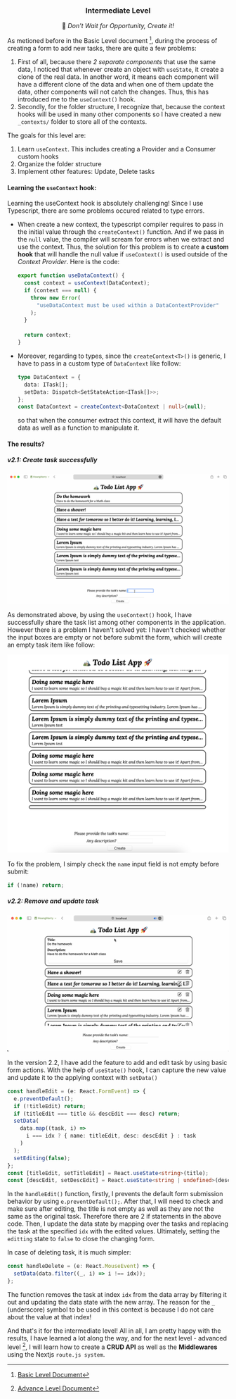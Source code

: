 <div align="center">
  <h3>Intermediate Level</h3>
  <p>👑 <i>Don’t Wait for Opportunity, Create it!</i></p>
</div>

As metioned before in the Basic Level document [^1], during the process of
creating a form to add new tasks, there are quite a few problems: <br/>

1. First of all, because there _2 separate components_ that use the same data, I
   noticed that whenever create an object with `useState`, it create a clone of the
   real data. In another word, it means each component will have a different clone
   of the data and when one of them update the data, other components will not catch
   the changes. Thus, this has introduced me to the `useContext()` hook.
2. Secondly, for the folder structure, I recognize that, because the context hooks
   will be used in many other components so I have created a new `_contexts/` folder
   to store all of the contexts.

The goals for this level are:

1. Learn `useContext`. This includes creating a Provider and a Consumer
   custom hooks
2. Organize the folder structure
3. Implement other features: Update, Delete tasks

#### Learning the `useContext` hook:

Learning the useContext hook is absolutely challenging! Since I use Typescript,
there are some problems occured related to type errors.

- When create a new context, the typescript compiler requires to pass in the initial
  value through the `createContext()` function. And if we pass in the `null` value,
  the compiler will scream for errors when we extract and use the context. Thus,
  the solution for this problem is to create <b>a custom hook</b> that will handle
  the null value if `useContext()` is used outside of the _Context Provider_. Here
  is the code:

  ```typescript
  export function useDataContext() {
    const context = useContext(DataContext);
    if (context === null) {
      throw new Error(
        "useDataContext must be used within a DataContextProvider"
      );
    }

    return context;
  }
  ```

- Moreover, regarding to types, since the `createContext<T>()` is generic, I have
  to pass in a custom type of `DataContext` like follow:

  ```typescript
  type DataContext = {
    data: ITask[];
    setData: Dispatch<SetStateAction<ITask[]>>;
  };
  const DataContext = createContext<DataContext | null>(null);
  ```

  so that when the consumer extract this context, it will have the default data
  as well as a function to manipulate it.

#### The results?

##### v2.1: Create task successfully

![Gif - Create task successfully by using the `useContext()` hook][GIF-v2.1]

As demonstrated above, by using the `useContext()` hook, I have successfully
share the task list among other components in the application. However there is
a problem I haven't solved yet: I haven't checked whether the input boxes are empty
or not before submit the form, which will create an empty task item like follow:

![Empty Task Box][PIC-emty-task-box]

To fix the problem, I simply check the `name` input field is not empty before
submit:

```typescript
if (!name) return;
```

##### v2.2: Remove and update task

![GIF-v2.2-Full Feature Demo][GIF-v2.2-Full_Feature_Demo]

In the version 2.2, I have add the feature to add and edit task by using basic
form actions. With the help of `useState()` hook, I can capture the new value
and update it to the applying context with `setData()`

```typescript
const handleEdit = (e: React.FormEvent) => {
  e.preventDefault();
  if (!titleEdit) return;
  if (titleEdit === title && descEdit === desc) return;
  setData(
    data.map((task, i) =>
      i === idx ? { name: titleEdit, desc: descEdit } : task
    )
  );
  setEditing(false);
};
const [titleEdit, setTitleEdit] = React.useState<string>(title);
const [descEdit, setDescEdit] = React.useState<string | undefined>(desc);
```

In the `handleEdit()` function, firstly, I prevents the default form submission
behavior by using `e.preventDefault();`. After that, I will need to check and
make sure after editing, the title is not empty as well as they are not the same
as the original task. Therefore there are 2 if statements in the above code. Then,
I update the data state by mapping over the tasks and replacing the task at the
specified `idx` with the edited values. Ultimately, setting the `editting` state
to `false` to close the changing form.

In case of deleting task, it is much simpler:

```typescript
const handleDelete = (e: React.MouseEvent) => {
  setData(data.filter((_, i) => i !== idx));
};
```

The function removes the task at index `idx` from the data array by filtering it
out and updating the data state with the new array. The reason for the `_`
(underscore) symbol to be used in this context is because I do not care about the
value at that index!

And that's it for the intermediate level! All in all, I am pretty happy with the
results, I have learned a lot along the way, and for the next level - advanced level
[^2], I will learn how to create a **CRUD API** as well as the **Middlewares** using
the Nextjs `route.js system`.

<!-- Links section -->

[PIC-emty-task-box]: media/intermediate/empty-task-error.png
[GIF-v2.1]: media/intermediate/result-intermediate-level-create-task-success.gif
[GIF-v2.2-Full_Feature_Demo]: media/intermediate/result-intermediate-level-full-feature.gif

<!-- Foot notes section -->

[^1]: [Basic Level Document](./BASICS.md)
[^2]: [Advance Level Document](./ADVANCED.md)

